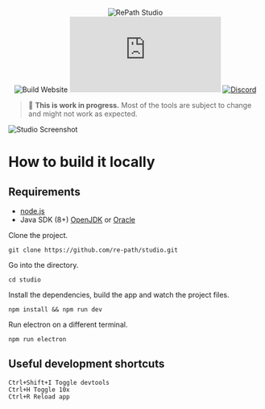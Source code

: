 <div align="center">
  
![RePath Studio](https://repath.studio/assets/images/banner.png)\
![Build Website](https://github.com/sprocketc/repath-studio/actions/workflows/studio.yml/badge.svg)
[![Matrix](https://img.shields.io/matrix/repath.studio:matrix.org?label=MATRIX&logo=matrix&color=%230098d4)](https://matrix.to/#/#repath.studio:matrix.org)
[![Discord](https://img.shields.io/discord/890005586958237716?color=%235865F2&label=Discord&logo=discord&logoColor=%23aaaaaa)](https://discord.gg/yzjY6W6ame)

</div>

> :construction: **This is work in progress.** Most of the tools are subject to change and might not work as expected.

![Studio Screenshot](https://repath.studio/assets/images/studio.png)

# How to build it locally

## Requirements
- [node.js](https://nodejs.org/)
- Java SDK (8+) [OpenJDK](https://www.oracle.com/java/technologies/downloads/) or [Oracle](https://nodejs.org/)


Clone the project.
```
git clone https://github.com/re-path/studio.git
```
Go into the directory.
```
cd studio
```
Install the dependencies, build the app and watch the project files.
```
npm install && npm run dev
```
Run electron on a different terminal.
```
npm run electron
```
## Useful development shortcuts

```
Ctrl+Shift+I Toggle devtools
Ctrl+H Toggle 10x
Ctrl+R Reload app
```
